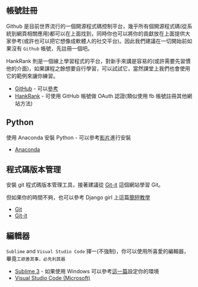 ## 帳號註冊

Github 是目前世界流行的一個開源程式碼控制平台，幾乎所有個開源程式碼(從系統到網頁相關應用)都可以在上面找到，同時你也可以將你的貢獻放在上面提供大家參考(或許也可以把它想像成軟體人的社交平台)。因此我們建議在一切開始前如果沒有 `Github` 帳號，先註冊一個吧。

HankRank 則是一個線上學習程式的平台，對新手來講是容易的(或許需要先習慣他的介面)，如果課程之餘想要自行學習，可以試試它，當然課堂上我們也會使用它的範例來讓你練習。

+ [GitHub](https://github.com/) - 可以[參考](https://progressbar.tw/posts/3)
+ [HankRank](https://www.hackerrank.com/dashboard) - 可使用 GitHub 帳號做 OAuth 認證(類似使用 fb 帳號註冊其他網站方法)


## Python

使用 Anaconda 安裝 Python - 可以參考[影片](https://goo.gl/68rgcv)進行安裝

+ [Anaconda](https://www.anaconda.com/download/)


## 程式碼版本管理

安裝 git 程式碼版本管理工具，接著建議從 [Git-it](http://jlord.us/git-it/index-zhtw.html) 這個網站學習 Git。

但如果你的時間不夠，也可以參考 Django girl 上這篇[簡短教學](http://djangogirlstaipei.herokuapp.com/tutorials/version-control-with-git/?os=windows)

+ [Git](https://git-scm.com/downloads)
+ [Git-it](http://jlord.us/git-it/index-zhtw.html)


## 編輯器

`Sublime` and `Visual Studio Code` 擇一(不強制)，你可以使用所喜愛的編輯器，畢竟`工欲善其事，必先利其器`

+ [Sublime 3](https://www.sublimetext.com/) - 如果使用 Windows 可以參考[這一篇](https://killer0001.blogspot.com/2017/01/python-sublime-text-3.html)設定你的環境
+ [Visual Studio Code (Microsoft) ](https://code.visualstudio.com/)



